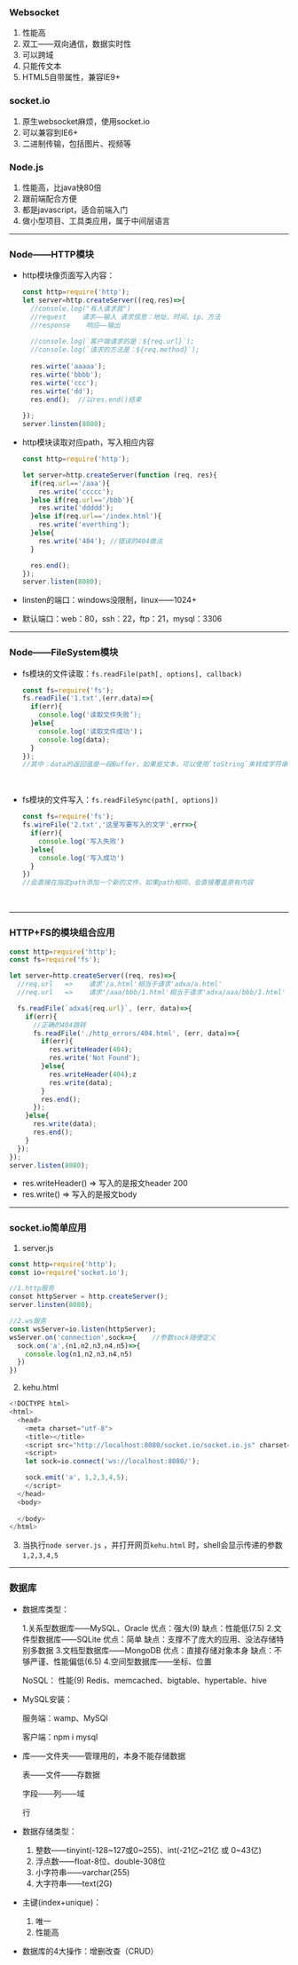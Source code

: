 ### Websocket

1. 性能高
2. 双工——双向通信，数据实时性
3. 可以跨域
4. 只能传文本
5. HTML5自带属性，兼容IE9+

### socket.io

1. 原生websocket麻烦，使用socket.io
2. 可以兼容到IE6+
3. 二进制传输，包括图片、视频等

### Node.js

1. 性能高，比java快80倍
2. 跟前端配合方便
3. 都是javascript，适合前端入门
4. 做小型项目、工具类应用，属于中间层语言

---

### Node——HTTP模块

- http模块像页面写入内容：

  ```javascript
  const http=require('http');
  let server=http.createServer((req,res)=>{
    //console.log("有人请求我")
    //request    请求——输入	请求信息：地址、时间、ip、方法
    //response    响应——输出
    
    //console.log(`客户端请求的是：${req.url}`);
    //console.log(`请求的方法是：${req.method}`);
    
    res.wirte('aaaaa');
    res.wirte('bbbb');
    res.wirte('ccc');
    res.wirte('dd');
    res.end();	//以res.end()结束
    
  });
  server.linsten(8080);
  ```

- http模块读取对应path，写入相应内容

  ```javascript
  const http=require('http');

  let server=http.createServer(function (req, res){
    if(req.url=='/aaa'){
      res.write('ccccc');
    }else if(req.url=='/bbb'){
      res.write('ddddd');
    }else if(req.url=='/index.html'){
      res.write('everthing');
    }else{
      res.write('404');	//错误的404做法
    }

    res.end();
  });
  server.listen(8080);
  ```

- linsten的端口：windows没限制，linux——1024+

- 默认端口：web：80，ssh：22，ftp：21，mysql：3306

---

### Node——FileSystem模块

- fs模块的文件读取：`fs.readFile(path[, options], callback)`

  ```javascript
  const fs=require('fs');
  fs.readFile('1.txt',(err,data)=>{
    if(err){
      console.log('读取文件失败’);
    }else{
      console.log('读取文件成功')；
      console.log(data);
    }
  });
  //其中：data的返回值是一段Buffer，如果是文本，可以使用`toString`来转成字符串，但如果是音视频等文件，就只能显示Buffer
  ```

  ​


- fs模块的文件写入：`fs.readFileSync(path[, options])`

  ```javascript
  const fs=require('fs');
  fs.wireFile('2.txt','这里写要写入的文字',err=>{
    if(err){
      console.log('写入失败')
    }else{
      console.log('写入成功')
    }
  })
  //会直接在指定path添加一个新的文件，如果path相同，会直接覆盖原有内容
  ```

  ​

---

### HTTP+FS的模块组合应用

```javascript
const http=require('http');
const fs=require('fs');

let server=http.createServer((req, res)=>{
  //req.url   =>    请求'/a.html'相当于请求'adxa/a.html'
  //req.url   =>    请求'/aaa/bbb/1.html'相当于请求'adxa/aaa/bbb/1.html'

  fs.readFile(`adxa${req.url}`, (err, data)=>{
    if(err){
      //正确的404跳转
      fs.readFile('./http_errors/404.html', (err, data)=>{
        if(err){
          res.writeHeader(404);
          res.write('Not Found');
        }else{
          res.writeHeader(404);z
          res.write(data);
        }
        res.end();
      });
    }else{
      res.write(data);
      res.end();
    }
  });
});
server.listen(8080);

```

- res.writeHeader()   =>  写入的是报文header    200
- res.write()         =>  写入的是报文body

---

### socket.io简单应用

1. server.js

```javascript
const http=require('http');
const io=require('socket.io');

//1.http服务
consot httpServer = http.createServer();
server.linsten(8080);

//2.ws服务
const wsServer=io.listen(httpServer);
wsServer.on('connection',sock=>{	//参数sock随便定义
  sock.on('a',(n1,n2,n3,n4,n5)=>{
    console.log(n1,n2,n3,n4,n5)
  })
})
```

2. kehu.html

```javascript
<!DOCTYPE html>
<html>
  <head>
    <meta charset="utf-8">
    <title></title>
    <script src="http://localhost:8080/socket.io/socket.io.js" charset="utf-8"></script>
    <script>
    let sock=io.connect('ws://localhost:8080/');

    sock.emit('a', 1,2,3,4,5);
    </script>
  </head>
  <body>
    
  </body>
</html>

```

3. 当执行`node server.js` ，并打开网页`kehu.html` 时，shell会显示传递的参数`1,2,3,4,5` 

---

### 数据库

- 数据库类型：

  1.关系型数据库——MySQL、Oracle
    优点：强大(9)
    缺点：性能低(7.5)
  2.文件型数据库——SQLite
    优点：简单
    缺点：支撑不了庞大的应用、没法存储特别多数据
  3.文档型数据库——MongoDB
    优点：直接存储对象本身
    缺点：不够严谨、性能偏低(6.5)
  4.空间型数据库——坐标、位置

  NoSQL：
  性能(9)
  Redis、memcached、bigtable、hypertable、hive



- MySQL安装：

  服务端：wamp、MySQl

  客户端：npm i mysql



- 库——文件夹——管理用的，本身不能存储数据

  表——文件——存数据

  字段——列——域

  行

- 数据存储类型：

  1. 整数——tinyint(-128~127或0~255)、int(-21亿~21亿 或 0~43亿)
  2. 浮点数——float-8位、double-308位
  3. 小字符串——varchar(255)
  4. 大字符串——text(2G)

- 主键(index+unique)：

  1. 唯一
  2. 性能高

- 数据库的4大操作：增删改查（CRUD）

  ​

  ​